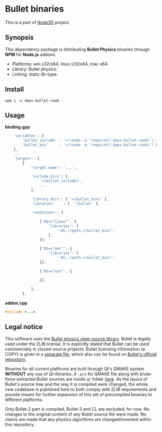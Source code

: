 # Bullet binaries

This is a part of [Node3D](https://github.com/node-3d) project.


## Synopsis

This dependency package is distributing **Bullet Physics**
binaries through **NPM** for **Node.js** addons.

* Platforms: win x32/x64, linux x32/x64, mac x64.
* Library: Bullet physics.
* Linking: static lib-type.


## Install

`npm i -s deps-bullet-raub`


## Usage

**binding.gyp**

```javascript
	'variables': {
		'bullet_include' : '<!(node -e "require(\'deps-bullet-raub\').include()")',
		'bullet_bin'     : '<!(node -e "require(\'deps-bullet-raub\').bin()")',
	},
	...
	'targets': [
		{
			'target_name': '...',
			
			'include_dirs': [
				'<(bullet_include)',
				...
			],
			
			'library_dirs': [ '<(bullet_bin)' ],
			'libraries'    : [ '-lbullet' ],
			
			'conditions': [
				
				['OS=="linux"', {
					'libraries': [
						'-Wl,-rpath,<(bullet_bin)',
					],
				}],
				
				['OS=="mac"', {
					'libraries': [
						'-Wl,-rpath,<(bullet_bin)',
				}],
				
				['OS=="win"', {
					
				}],
				
			],
		},
```


**addon.cpp**

```cpp
#include <...>
```


## Legal notice

This software uses the [Bullet physics open source library](http://bulletphysics.org/wordpress/).
Bullet is legally used under the ZLIB license.
It is explicitly stated that Bullet can be used commercially in closed-source projects.
Bullet licensing information (a COPY) is given in a [separate file](/BULLET_ZLIB),
which also can be found on
[Bullet's official repository](https://github.com/bulletphysics/bullet3/blob/master/LICENSE.txt).

Binaries for all current platforms are built through Qt's QMAKE system **WITHOUT** any use of
Qt-libraries. A `.pro` for QMAKE file along with brute-force extracted Bullet sources are
inside `qt` folder [here](https://github.com/raub/node-deps-bullet/tree/master/qt).
As the layout of Bullet's source tree and the way it is compiled were changed, the whole
new codebase is published here to both comply with ZLIB requirements and provide means for
further expansion of this set of precompiled binaries to different platforms.

Only Bullet-2 part is compiled, Bullet-3 and CL are excluded, for now. No changes to
the original content of any Bullet source file were made. No claims are made that
any physics algorithms are changed/invented within this repository.

